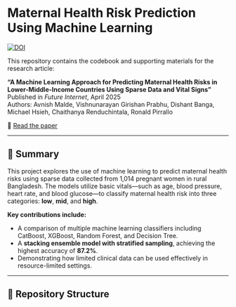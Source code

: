 # Maternal Health Risk Prediction Using Machine Learning

[![DOI](https://img.shields.io/badge/DOI-10.3390%2Ffi17050190-blue)](https://doi.org/10.3390/fi17050190)

This repository contains the codebook and supporting materials for the research article:

**“A Machine Learning Approach for Predicting Maternal Health Risks in Lower-Middle-Income Countries Using Sparse Data and Vital Signs”**  
Published in *Future Internet*, April 2025  
Authors: Avnish Malde, Vishnunarayan Girishan Prabhu, Dishant Banga, Michael Hsieh, Chaithanya Renduchintala, Ronald Pirrallo

🔗 [Read the paper](https://doi.org/10.3390/fi17050190)

---

## 🧠 Summary

This project explores the use of machine learning to predict maternal health risks using sparse data collected from 1,014 pregnant women in rural Bangladesh. The models utilize basic vitals—such as age, blood pressure, heart rate, and blood glucose—to classify maternal health risk into three categories: **low**, **mid**, and **high**.

**Key contributions include:**

- A comparison of multiple machine learning classifiers including CatBoost, XGBoost, Random Forest, and Decision Tree.
- A **stacking ensemble model with stratified sampling**, achieving the highest accuracy of **87.2%**.
- Demonstrating how limited clinical data can be used effectively in resource-limited settings.

---

## 📁 Repository Structure

